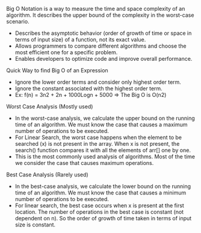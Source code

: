 Big O Notation 
is a way to measure the time and space complexity of an algorithm. It describes the upper bound of the complexity in the worst-case scenario.

* Describes the asymptotic behavior (order of growth of time or space in terms of input size) of a function, not its exact value.
* Allows programmers to compare different algorithms and choose the most efficient one for a specific problem.
* Enables developers to optimize code and improve overall performance.

Quick Way to find Big O of an Expression
* Ignore the lower order terms and consider only highest order term.
* Ignore the constant associated with the highest order term.
* Ex: f(n) = 3n2 + 2n + 1000Logn +  5000 => The Big O is O(n2)

Worst Case Analysis (Mostly used) 
* In the worst-case analysis, we calculate the upper bound on the running time of an algorithm. We must know the case that causes a maximum number of operations to be executed.
* For Linear Search, the worst case happens when the element to be searched (x) is not present in the array. When x is not present, the search() function compares it with all the elements of arr[] one by one.
* This is the most commonly used analysis of algorithms. Most of the time we consider the case that causes maximum operations.

Best Case Analysis (Rarely used)
* In the best-case analysis, we calculate the lower bound on the running time of an algorithm. We must know the case that causes a minimum number of operations to be executed.
* For linear search, the best case occurs when x is present at the first location. The number of operations in the best case is constant (not dependent on n). So the order of growth of time taken in terms of input size is constant.
